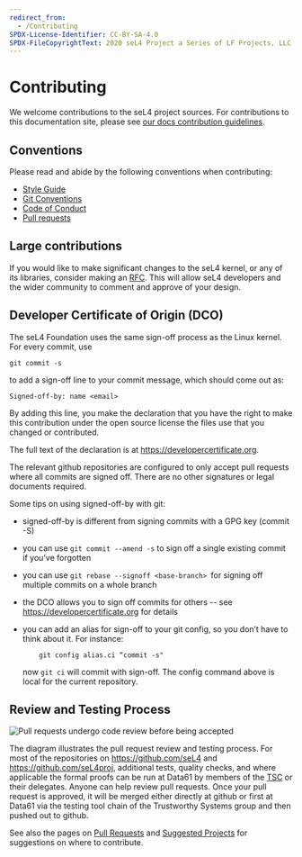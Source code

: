 ```yaml
---
redirect_from:
  - /Contributing
SPDX-License-Identifier: CC-BY-SA-4.0
SPDX-FileCopyrightText: 2020 seL4 Project a Series of LF Projects, LLC.
---
```


# Contributing

We welcome contributions to the seL4 project sources. For contributions to this documentation site,
please see [our docs contribution guidelines](/DocsContributing).

## Conventions

Please read and abide by the following conventions when contributing:

- [Style Guide](/StyleGuide)
- [Git Conventions](/GitConventions)
- [Code of Conduct](/Conduct)
- [Pull requests](/CodeReview)

## Large contributions

If you would like to make significant changes to the seL4 kernel, or any of its libraries, consider making an [RFC](rfc-process). This will allow seL4 developers and the wider community to comment and approve of your design.

## Developer Certificate of Origin (DCO)

The seL4 Foundation uses the same sign-off process as the Linux kernel. For
every commit, use

    git commit -s

to add a sign-off line to your commit message, which should come out as:

    Signed-off-by: name <email>

By adding this line, you make the declaration that you have the right to make
this contribution under the open source license the files use that you changed
or contributed.

The full text of the declaration is at <https://developercertificate.org>.

The relevant github repositories are configured to only accept pull requests
where all commits are signed off. There are no other signatures or legal
documents required.

Some tips on using signed-off-by with git:

  - signed-off-by is different from signing commits with a GPG key (commit -S)
  - you can use `git commit --amend -s` to sign off a single existing commit if you’ve forgotten
  - you can use `git rebase --signoff <base-branch> `for signing off multiple commits on a whole branch
  - the DCO allows you to sign off commits for others -- see <https://developercertificate.org> for details
  - you can add an alias for sign-off to your git config, so you don’t have to think about it. For instance:

            git config alias.ci “commit -s"

    now `git ci` will commit with sign-off. The config command above is local
    for the current repository.

## Review and Testing Process

<img src="contributing.png" alt="Pull requests undergo code review before being accepted" />

The diagram illustrates the pull request review and testing process. For most
of the repositories on <https://github.com/seL4> and
<https://github.com/seL4proj>, additional tests, quality checks, and where
applicable the formal proofs can be run at Data61 by members of the [TSC][1]
or their delegates. Anyone can help review pull requests. Once your pull
request is approved, it will be merged either directly at github or first at
Data61 via the testing tool chain of the Trustworthy Systems group and then
pushed out to github.

See also the pages on [Pull Requests](code-review) and [Suggested Projects](/SuggestedProjects) for suggestions on where to contribute.

[1]: https://sel4.systems/Foundation/TSC/
